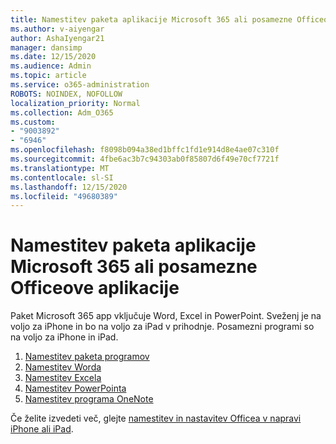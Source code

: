 ```yaml
---
title: Namestitev paketa aplikacije Microsoft 365 ali posamezne Officeove aplikacije
ms.author: v-aiyengar
author: AshaIyengar21
manager: dansimp
ms.date: 12/15/2020
ms.audience: Admin
ms.topic: article
ms.service: o365-administration
ROBOTS: NOINDEX, NOFOLLOW
localization_priority: Normal
ms.collection: Adm_O365
ms.custom:
- "9003892"
- "6946"
ms.openlocfilehash: f8098b094a38ed1bffc1fd1e914d8e4ae07c310f
ms.sourcegitcommit: 4fbe6ac3b7c94303ab0f85807d6f49e70cf7721f
ms.translationtype: MT
ms.contentlocale: sl-SI
ms.lasthandoff: 12/15/2020
ms.locfileid: "49680389"
---
```

# <a name="install-the-microsoft-365-app-bundle-or-an-individual-office-app"></a>Namestitev paketa aplikacije Microsoft 365 ali posamezne Officeove aplikacije

Paket Microsoft 365 app vključuje Word, Excel in PowerPoint. Sveženj je na voljo za iPhone in bo na voljo za iPad v prihodnje. Posamezni programi so na voljo za iPhone in iPad.

1. [Namestitev paketa programov](https://go.microsoft.com/fwlink/?linkid=2136762)
1. [Namestitev Worda](https://go.microsoft.com/fwlink/?linkid=2136974)
1. [Namestitev Excela](https://go.microsoft.com/fwlink/?linkid=2136975)
1. [Namestitev PowerPointa](https://go.microsoft.com/fwlink/?linkid=2136882)
1. [Namestitev programa OneNote](https://go.microsoft.com/fwlink/?linkid=2136883)

Če želite izvedeti več, glejte [namestitev in nastavitev Officea v napravi iPhone ali iPad](https://go.microsoft.com/fwlink/?linkid=2135560).
